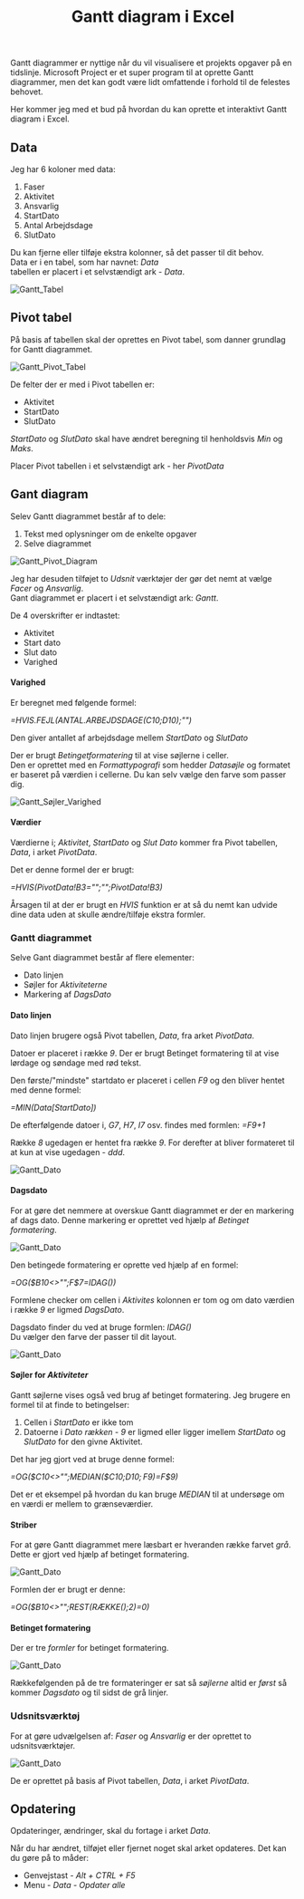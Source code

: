 ﻿---
title: "Gantt diagram i Excel"
icon: "ti-direction" # themify icon pack : https://themify.me/themify-icons
description: "Opret Gantt diagram i Excel"
# type dont remove or customize
type : "Excel"
draft: false
---

Gantt diagrammer er nyttige når du vil visualisere et projekts opgaver på en tidslinje. Microsoft Project er et super program til at oprette Gantt diagrammer, men det kan godt være lidt omfattende i forhold til de felestes behovet.

Her kommer jeg med et bud på hvordan du kan oprette et interaktivt Gantt diagram i Excel.


## Data
Jeg har 6 koloner med data:

1. Faser
2. Aktivitet
3. Ansvarlig
4. StartDato
5. Antal Arbejdsdage
6. SlutDato

Du kan fjerne eller tilføje ekstra kolonner, så det passer til dit behov.  
Data er i en tabel, som har navnet: *Data*  
tabellen er placert i et selvstændigt ark - *Data*.

![Gantt_Tabel](/images/Gantt_Tabel.jpg)


## Pivot tabel
På basis af tabellen skal der oprettes en Pivot tabel, som danner grundlag for Gantt diagrammet.

![Gantt_Pivot_Tabel](/images/Gantt_Pivot_Tabel.jpg)

De felter der er med i Pivot tabellen er:

* Aktivitet
* StartDato
* SlutDato

*StartDato* og *SlutDato* skal have ændret beregning til henholdsvis *Min* og *Maks*.

Placer Pivot tabellen i et selvstændigt ark - her *PivotData*

## Gant diagram
Selev Gantt diagrammet består af to dele:

1. Tekst med oplysninger om de enkelte opgaver
2. Selve diagrammet

![Gantt_Pivot_Diagram](/images/Gantt_Diagram.jpg)

Jeg har desuden tilføjet to *Udsnit* værktøjer der gør det nemt at vælge *Facer* og *Ansvarlig*.  
Gant diagrammet er placert i et selvstændigt ark: *Gantt*.

De 4 overskrifter er indtastet:

* Aktivitet
* Start dato
* Slut dato
* Varighed

#### Varighed
Er beregnet med følgende formel:

*=HVIS.FEJL(ANTAL.ARBEJDSDAGE(C10;D10);"")*

Den giver antallet af arbejdsdage mellem *StartDato* og *SlutDato*

Der er brugt *Betingetformatering* til at vise søjlerne i celler.  
Den er oprettet med en *Formattypografi* som hedder *Datasøjle* og formatet er baseret på værdien i cellerne. Du kan selv vælge den farve som passer dig.

![Gantt_Søjler_Varighed](/images/Gantt_Formatering1.jpg)

#### Værdier
Værdierne i; *Aktivitet*, *StartDato* og *Slut Dato* kommer fra Pivot tabellen, *Data*, i arket *PivotData*.

Det er denne formel der er brugt:  

*=HVIS(PivotData!B3="";"";PivotData!B3)*

Årsagen til at der er brugt en *HVIS* funktion er at så du nemt kan udvide dine data uden at skulle ændre/tilføje ekstra formler.

### Gantt diagrammet
Selve Gant diagrammet består af flere elementer:

* Dato linjen
* Søjler for *Aktiviteterne*
* Markering af *DagsDato*

#### Dato linjen
Dato linjen brugere også Pivot tabellen, *Data*, fra arket *PivotData*.

Datoer er placeret i række *9*. Der er brugt Betinget formatering til at vise lørdage og søndage med rød tekst.

Den første/"mindste" startdato er placeret i cellen *F9* og den bliver hentet med denne formel:

*=MIN(Data[StartDato])*

De efterfølgende datoer i, *G7*, *H7*, *I7* osv. findes med formlen: *=F9+1*

Række *8* ugedagen er hentet fra række *9*. For derefter at bliver formateret til at kun at vise ugedagen - *ddd*.

![Gantt_Dato](/images/Gantt_Dato.jpg)


#### Dagsdato
For at gøre det nemmere at overskue Gantt diagrammet er der en markering af dags dato. Denne markering er oprettet ved hjælp af *Betinget formatering*.

![Gantt_Dato](/images/Gantt_DagsDato.jpg)

Den betingede formatering er oprette ved hjælp af en formel:

*=OG($B10<>"";F$7=IDAG())*

Formlene checker om cellen i *Aktivites* kolonnen er tom og om dato værdien i række *9* er ligmed *DagsDato*.

Dagsdato finder du ved at bruge formlen: *IDAG()*  
Du vælger den farve der passer til dit layout.

![Gantt_Dato](/images/Gantt_DagsDato_2.jpg)


#### Søjler for *Aktiviteter*
Gantt søjlerne vises også ved brug af betinget formatering. Jeg brugere en formel til at finde to betingelser:

1. Cellen i *StartDato* er ikke tom
2. Datoerne i *Dato rækken - 9* er ligmed eller ligger imellem *StartDato* og *SlutDato* for den givne Aktivitet.

Det har jeg gjort ved at bruge denne formel:

*=OG($C10<>"";MEDIAN($C10;$D10;F$9)=F$9)*

Det er et eksempel på hvordan du kan bruge *MEDIAN* til at undersøge om en værdi er mellem to grænseværdier.

#### Striber
For at gøre Gantt diagrammet mere læsbart er hveranden række farvet *grå*. Dette er gjort ved hjælp af betinget formatering.

![Gantt_Dato](/images/Gantt_Striber.jpg)

Formlen der er brugt er denne:

*=OG($B10<>"";REST(RÆKKE();2)=0)*

#### Betinget formatering
Der er tre *formler* for betinget formatering.

![Gantt_Dato](/images/Gantt_Betingetformatering.jpg)

Rækkefølgenden på de tre formateringer er sat så *søjlerne* altid er *først* så kommer *Dagsdato* og til sidst de grå linjer.

### Udsnitsværktøj
For at gøre udvælgelsen af: *Faser* og *Ansvarlig* er der oprettet to udsnitsværktøjer.

![Gantt_Dato](/images/Gantt_Udsnits.jpg)

De er oprettet på basis af Pivot tabellen, *Data*, i arket *PivotData*.


## Opdatering
Opdateringer, ændringer, skal du fortage i arket *Data*.

Når du har ændret, tilføjet eller fjernet noget skal arket opdateres. Det kan du gøre på to måder:

* Genvejstast - *Alt + CTRL + F5*
* Menu - *Data - Opdater alle*

